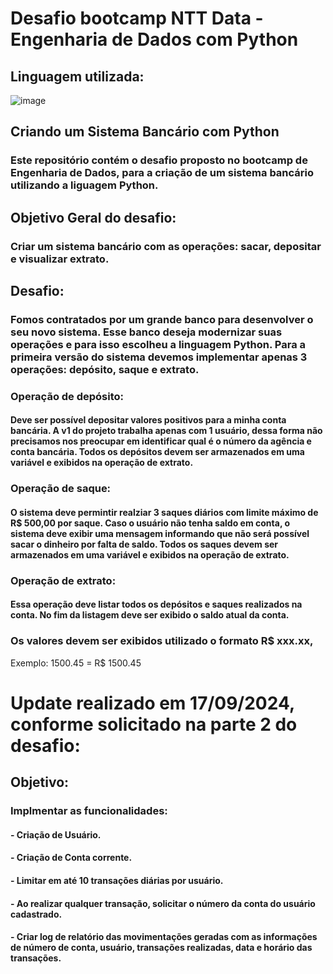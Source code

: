 # Desafio bootcamp NTT Data - Engenharia de Dados com Python 

## Linguagem utilizada:
 ![image](https://github.com/user-attachments/assets/b3e94f4e-7b64-4941-89b6-5d8917fdcd54)

## Criando um Sistema Bancário com Python

### Este repositório contém o desafio proposto no bootcamp de Engenharia de Dados, para a criação de um sistema bancário utilizando a liguagem Python.

## Objetivo Geral do desafio: 
### Criar um sistema bancário com as operações: sacar, depositar e visualizar extrato.

## Desafio: 
### Fomos contratados por um grande banco para desenvolver o seu novo sistema. Esse banco deseja modernizar suas operações e para isso escolheu a linguagem Python. Para a primeira versão do sistema devemos implementar apenas 3 operações: depósito, saque e extrato.

### Operação de depósito: 
#### Deve ser possível depositar valores positivos para a minha conta bancária. A v1 do projeto trabalha apenas com 1 usuário, dessa forma não precisamos nos preocupar em identificar qual é o número da agência e conta bancária. Todos os depósitos devem ser armazenados em uma variável e exibidos na operação de extrato.

### Operação de saque: 
#### O sistema deve permintir realziar 3 saques diários com limite máximo de R$ 500,00 por saque. Caso o usuário não tenha saldo em conta, o sistema deve exibir uma mensagem informando que não será possível sacar o dinheiro por falta de saldo. Todos os saques devem ser armazenados em uma variável e exibidos na operação de extrato.

### Operação de extrato: 
#### Essa operação deve listar todos os depósitos e saques realizados na conta. No fim da listagem deve ser exibido o saldo atual da conta.

### Os valores devem ser exibidos utilizado o formato R$ xxx.xx,
Exemplo: 1500.45 = R$ 1500.45


# Update realizado em 17/09/2024, conforme solicitado na parte 2 do desafio:

## Objetivo:
### Implmentar as funcionalidades:
#### - Criação de Usuário.
#### - Criação de Conta corrente.
#### - Limitar em até 10 transações diárias por usuário.
#### - Ao realizar qualquer transação, solicitar o número da conta do usuário cadastrado.
#### - Criar log de relatório das movimentações geradas com as informações de número de conta, usuário, transações realizadas, data e horário das transações.
